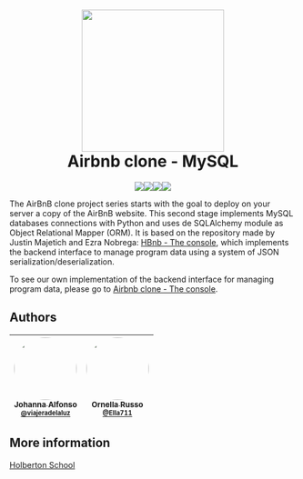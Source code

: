 <h1 align="center"><img src='https://i.ibb.co/TtYYJRm/hbnb-original-colors.png' width='250'><br>Airbnb clone - MySQL</h1>

<p align="center"><img src="https://img.shields.io/badge/Python-FFD43B?style=for-the-badge&logo=python&logoColor=blue"><img src="https://img.shields.io/badge/MySQL-005C84?style=for-the-badge&logo=mysql&logoColor=white"><img src="https://img.shields.io/badge/json-5E5C5C?style=for-the-badge&logo=json&logoColor=white"><img src="https://img.shields.io/badge/GIT-E44C30?style=for-the-badge&logo=git&logoColor=white"></p>

The AirBnB clone project series starts with the goal to deploy on your server a copy of the AirBnB website. This second stage implements MySQL databases connections with Python and uses de SQLAlchemy module as Object Relational Mapper (ORM). It is based on the repository made by Justin Majetich and Ezra Nobrega: [HBnb - The console](https://github.com/justinmajetich/AirBnB_clone), which implements the backend interface to manage program data using a system of JSON serialization/deserialization.

To see our own implementation of the backend interface for managing program data, please go to [Airbnb clone - The console](https://github.com/viajeradelaluz/AirBnB_clone).

## Authors

| [<img src="https://avatars.githubusercontent.com/u/87556519" width="110" style="border-radius: 50%"><br><sub>Johanna Alfonso<br><sup>@viajeradelaluz](https://github.com/viajeradelaluz) | [<img src="https://avatars.githubusercontent.com/u/91074465" width="110" style="border-radius: 50%"><br><sub>Ornella Russo<br><sup>@Ella711](https://github.com/Ella711) |
| :--------------------------------------------------------------------------------------------------------------------------------------------------------------------------------------: | :----------------------------------------------------------------------------------------------------------------------------------------------------------------------: |

## More information

[Holberton School](https://www.holbertonschool.com/)
